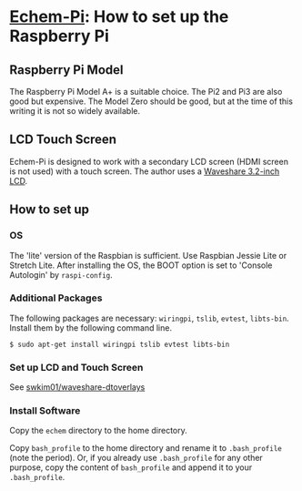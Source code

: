 #  [Echem-Pi](.): How to set up the Raspberry Pi

##  Raspberry Pi Model

The Raspberry Pi Model A+ is a suitable choice. The Pi2 and Pi3 are also good but expensive. The Model Zero should be good, but at the time of this writing it is not so widely available.

##  LCD Touch Screen

Echem-Pi is designed to work with a secondary LCD screen (HDMI screen is not used) with a touch screen. The author uses a [Waveshare 3.2-inch LCD](https://www.waveshare.com/wiki/3.2inch_RPi_LCD_(B)).

##  How to set up

###  OS

The 'lite' version of the Raspbian is sufficient. Use Raspbian Jessie Lite or Stretch Lite. After installing the OS, the BOOT option is set to 'Console Autologin' by `raspi-config`.

###  Additional Packages

The following packages are necessary: `wiringpi`, `tslib`, `evtest`, `libts-bin`.
Install them by the following command line.

    $ sudo apt-get install wiringpi tslib evtest libts-bin

###  Set up LCD and Touch Screen

See [swkim01/waveshare-dtoverlays](https://github.com/swkim01/waveshare-dtoverlays)

###  Install Software

Copy the `echem` directory to the home directory.

Copy `bash_profile` to the home directory and rename it to `.bash_profile` (note the period).
Or, if you already use `.bash_profile` for any other purpose, copy the content of `bash_profile` and append it to your `.bash_profile`.
